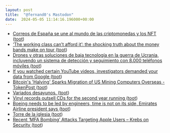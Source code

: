 ```yaml
---
layout: post
title:  "@fernand0's Mastodon"
date:  2024-05-05 11:14:16.196000+00:00
---
```

*  [Correos de España se une al mundo de las criptomonedas y los NFT ](https://es.beincrypto.com/correos-espana-une-mundo-criptomonedas-nft) ([toot](https://mastodon.social/@fernand0/112388188156439340))
*  [‘The working class can’t afford it’: the shocking truth about the money bands make on tour ](https://www.theguardian.com/music/2024/apr/25/shocking-truth-money-bands-make-on-tour-taylor-swif) ([toot](https://mastodon.social/@fernand0/112388036089944532))
*  [Drones y otras soluciones de baja tecnología en la guerra de Ucrania, incluyendo un sistema de detección y seguimiento con 8.000 teléfonos móviles ](https://www.microsiervos.com/archivo/drones/drones-soluciones-baja-tecnologia-guerra-ucrania-deteccion-telefonos-moviles.htm) ([toot](https://mastodon.social/@fernand0/112387818080701264))
*  [If you watched certain YouTube videos, investigators demanded your data from Google ](https://mashable.com/article/google-ordered-to-hand-over-viewer-data-privacy-concern) ([toot](https://mastodon.social/@fernand0/112387608433608533))
*  [Bitcoin's 'Halving' Sparks Migration of US Mining Computers Overseas - TokenPost ](https://tokenpost.com/Bitcoins-Halving-Sparks-Migration-of-US-Mining-Computers-Overseas-1145) ([toot](https://mastodon.social/@fernand0/112385922141076911))
*  [Variados desayunos. ](https://avecesunafoto.wordpress.com/2024/05/04/variados-desayunos) ([toot](https://mastodon.social/@fernand0/112384036332136851))
*  [Vinyl records outsell CDs for the second year running ](https://www.theverge.com/2024/3/26/24112369/riaa-2023-music-revenue-streaming-vinyl-cds-physical-medi) ([toot](https://mastodon.social/@fernand0/112384004776773189))
*  [Boeing needs to be led by engineers, time is not on its side, Emirates Airline president says  ](https://www.cnbc.com/2024/03/27/boeing-needs-to-be-led-by-engineers-emirates-airline-president-says.html) ([toot](https://mastodon.social/@fernand0/112383668690020780))
*  [Torre de la iglesia ](https://www.flickr.com/photos/fernand0/53684230073) ([toot](https://mastodon.social/@fernand0/112383577461075753))
*  [Recent ‘MFA Bombing’ Attacks Targeting Apple Users – Krebs on Security ](https://krebsonsecurity.com/2024/03/recent-mfa-bombing-attacks-targeting-apple-users) ([toot](https://mastodon.social/@fernand0/112383436248930741))
